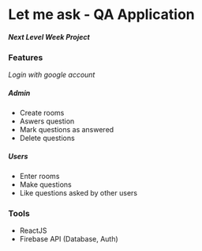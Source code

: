# Let me ask - QA Application

#### _Next Level Week Project_

### Features

_Login with google account_

##### Admin

- Create rooms
- Aswers question
- Mark questions as answered
- Delete questions

##### Users

- Enter rooms
- Make questions
- Like questions asked by other users

### Tools

- ReactJS
- Firebase API (Database, Auth)
